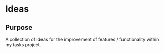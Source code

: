 # Ideas

## Purpose

A collection of ideas for the improvement of features / functionality within my tasks project.

